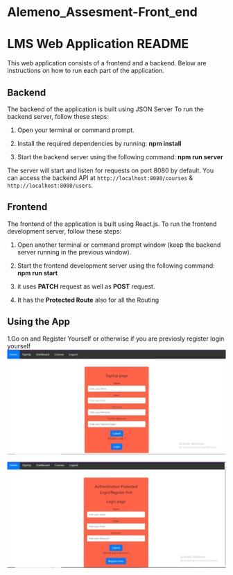 # Alemeno_Assesment-Front_end

# LMS Web Application README

This web application consists of a frontend and a backend. Below are instructions on how to run each part of the application.

## Backend

The backend of the application is built using JSON Server  To run the backend server, follow these steps:

1. Open your terminal or command prompt.


2. Install the required dependencies by running:  **npm install**



3. Start the backend server using the following command:  **npm run server**


The server will start and listen for requests on port 8080 by default. You can access the backend API at `http://localhost:8080/courses` & `http://localhost:8080/users`.

## Frontend

The frontend of the application is built using React.js. To run the frontend development server, follow these steps:

1. Open another terminal or command prompt window (keep the backend server running in the previous window).


2. Start the frontend development server using the following command: **npm run start**


3. it uses **PATCH** request as well as **POST** request.

4. It has the **Protected Route** also for all the Routing

## Using the App

1.Go on and Register Yourself or otherwise if you are previosly register  login yourself
![Register Page](./myapp/src/Assets/signup.jpg)

![Login Page](./myapp/src/Assets/login.jpg)